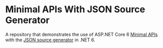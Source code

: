 # Minimal APIs With JSON Source Generator

A repository that demonstrates the use of ASP.NET Core 6 [Minimal APIs]
with the [JSON source generator] in .NET 6.

[JSON source generator]: https://devblogs.microsoft.com/dotnet/try-the-new-system-text-json-source-generator/
[Minimal APIs]: https://docs.microsoft.com/en-us/aspnet/core/fundamentals/minimal-apis
